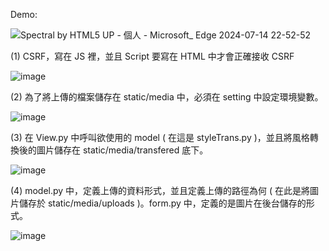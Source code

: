 Demo:

![Spectral by HTML5 UP - 個人 - Microsoft_ Edge 2024-07-14 22-52-52](https://github.com/user-attachments/assets/1464e965-f93e-45d5-926c-81bc275f8ecf)


(1) CSRF，寫在 JS 裡，並且 Script 要寫在 HTML 中才會正確接收 CSRF

![image](https://github.com/user-attachments/assets/92c40e23-3343-4a6e-9928-ff43ad48bb53)


(2) 為了將上傳的檔案儲存在 static/media 中，必須在 setting 中設定環境變數。

![image](https://github.com/user-attachments/assets/f8fcd8cf-d223-4eef-a296-fcade8740aa4)


(3) 在 View.py 中呼叫欲使用的 model ( 在這是 styleTrans.py )，並且將風格轉換後的圖片儲存在 static/media/transfered 底下。

![image](https://github.com/user-attachments/assets/e2d18b43-d2b0-4fb2-8458-fa14c5191dac)


(4) model.py 中，定義上傳的資料形式，並且定義上傳的路徑為何 ( 在此是將圖片儲存於 static/media/uploads )。form.py 中，定義的是圖片在後台儲存的形式。

![image](https://github.com/user-attachments/assets/c4840ded-9e8d-4d2f-a049-2d18076393aa)

